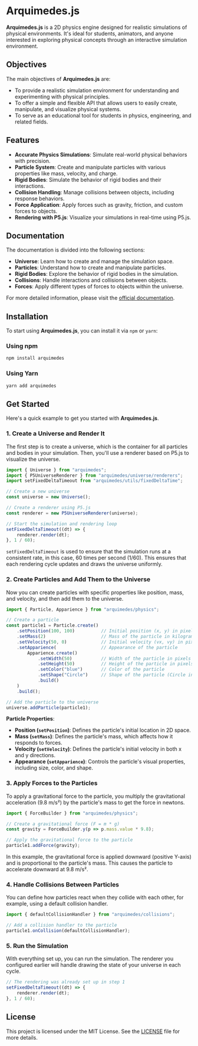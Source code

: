 # Arquimedes.js

**Arquimedes.js** is a 2D physics engine designed for realistic simulations of physical environments. It's ideal for students, animators, and anyone interested in exploring physical concepts through an interactive simulation environment.

## Objectives

The main objectives of **Arquimedes.js** are:
- To provide a realistic simulation environment for understanding and experimenting with physical principles.
- To offer a simple and flexible API that allows users to easily create, manipulate, and visualize physical systems.
- To serve as an educational tool for students in physics, engineering, and related fields.

## Features

- **Accurate Physics Simulations**: Simulate real-world physical behaviors with precision.
- **Particle System**: Create and manipulate particles with various properties like mass, velocity, and charge.
- **Rigid Bodies**: Simulate the behavior of rigid bodies and their interactions.
- **Collision Handling**: Manage collisions between objects, including response behaviors.
- **Force Application**: Apply forces such as gravity, friction, and custom forces to objects.
- **Rendering with P5.js**: Visualize your simulations in real-time using P5.js.

## Documentation

The documentation is divided into the following sections:
- **Universe**: Learn how to create and manage the simulation space.
- **Particles**: Understand how to create and manipulate particles.
- **Rigid Bodies**: Explore the behavior of rigid bodies in the simulation.
- **Collisions**: Handle interactions and collisions between objects.
- **Forces**: Apply different types of forces to objects within the universe.

For more detailed information, please visit the [official documentation](link-to-documentation).

## Installation

To start using **Arquimedes.js**, you can install it via `npm` or `yarn`:

### Using npm

```bash
npm install arquimedes
```

### Using Yarn

```bash
yarn add arquimedes
```

## Get Started

Here's a quick example to get you started with **Arquimedes.js**.

### 1. Create a Universe and Render It

The first step is to create a universe, which is the container for all particles and bodies in your simulation. Then, you'll use a renderer based on P5.js to visualize the universe.

```javascript
import { Universe } from "arquimedes";
import { P5UniverseRenderer } from "arquimedes/universe/renderers";
import setFixedDeltaTimeout from "arquimedes/utils/fixedDeltaTime";

// Create a new universe
const universe = new Universe();

// Create a renderer using P5.js
const renderer = new P5UniverseRenderer(universe);

// Start the simulation and rendering loop
setFixedDeltaTimeout((dt) => {
    renderer.render(dt);
}, 1 / 60);
```

`setFixedDeltaTimeout` is used to ensure that the simulation runs at a consistent rate, in this case, 60 times per second (1/60). This ensures that each rendering cycle updates and draws the universe uniformly.

### 2. Create Particles and Add Them to the Universe

Now you can create particles with specific properties like position, mass, and velocity, and then add them to the universe.

```javascript
import { Particle, Apparience } from "arquimedes/physics";

// Create a particle
const particle1 = Particle.create()
    .setPosition(100, 100)          // Initial position (x, y) in pixels
    .setMass(2)                     // Mass of the particle in kilograms
    .setVelocity(50, 0)             // Initial velocity (vx, vy) in pixels per second
    .setApparience(                 // Appearance of the particle
        Apparience.create()
            .setWidth(50)           // Width of the particle in pixels
            .setHeight(50)          // Height of the particle in pixels
            .setColor("blue")       // Color of the particle
            .setShape("Circle")     // Shape of the particle (Circle in this case)
            .build()
    )
    .build();

// Add the particle to the universe
universe.addParticle(particle1);
```

**Particle Properties**:
- **Position (`setPosition`)**: Defines the particle's initial location in 2D space.
- **Mass (`setMass`)**: Defines the particle's mass, which affects how it responds to forces.
- **Velocity (`setVelocity`)**: Defines the particle's initial velocity in both x and y directions.
- **Appearance (`setApparience`)**: Controls the particle's visual properties, including size, color, and shape.

### 3. Apply Forces to the Particles

To apply a gravitational force to the particle, you multiply the gravitational acceleration (9.8 m/s²) by the particle's mass to get the force in newtons.

```javascript
import { ForceBuilder } from "arquimedes/physics";

// Create a gravitational force (F = m * g)
const gravity = ForceBuilder.y(p => p.mass.value * 9.8);

// Apply the gravitational force to the particle
particle1.addForce(gravity);
```

In this example, the gravitational force is applied downward (positive Y-axis) and is proportional to the particle's mass. This causes the particle to accelerate downward at 9.8 m/s².

### 4. Handle Collisions Between Particles

You can define how particles react when they collide with each other, for example, using a default collision handler.

```javascript
import { defaultCollisionHandler } from "arquimedes/collisions";

// Add a collision handler to the particle
particle1.onCollision(defaultCollisionHandler);
```

### 5. Run the Simulation

With everything set up, you can run the simulation. The renderer you configured earlier will handle drawing the state of your universe in each cycle.

```javascript
// The rendering was already set up in step 1
setFixedDeltaTimeout((dt) => {
    renderer.render(dt);
}, 1 / 60);
```

## License

This project is licensed under the MIT License. See the [LICENSE](LICENSE) file for more details.

